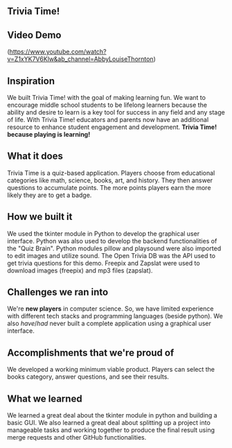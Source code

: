 ## Trivia Time!

## Video Demo
(https://www.youtube.com/watch?v=Z1xYK7V6Klw&ab_channel=AbbyLouiseThornton)

## Inspiration
We built Trivia Time! with the goal of making learning fun. We want to encourage middle school students to be lifelong learners because the ability and desire to learn is a key tool for success in any field and any stage of life. With Trivia Time! educators and parents now have an additional resource to enhance student engagement and development. **Trivia Time! because playing is learning!** 

## What it does
Trivia Time is a quiz-based application. Players choose from educational categories like math, science, books, art, and history. They then answer questions to accumulate points. The more points players earn the more likely they are to get a badge.

## How we built it
We used the tkinter module in Python to develop the graphical user interface. Python was also used to develop the backend functionalities of the "Quiz Brain". Python modules pillow and playsound were also imported to edit images and utilize sound. The Open Trivia DB was the API used to get trivia questions for this demo. Freepix and Zapslat were used to download images (freepix) and mp3 files (zapslat).

## Challenges we ran into
We're **new players** in computer science. So, we have limited experience with different tech stacks and programming languages (beside python). We also *have*/*had* never built a complete application using a graphical user interface.   

## Accomplishments that we're proud of
We developed a working minimum viable product. Players can select the books category, answer questions, and see their results.

## What we learned
We learned a great deal about the tkinter module in python and building a basic GUI. We also learned a great deal about splitting up a project into manageable tasks and working together to produce the final result using merge requests and other GitHub functionalities.    
